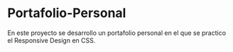 # Portafolio-Personal

En este proyecto se desarrollo un portafolio personal en el que se practico el Responsive Design en CSS.